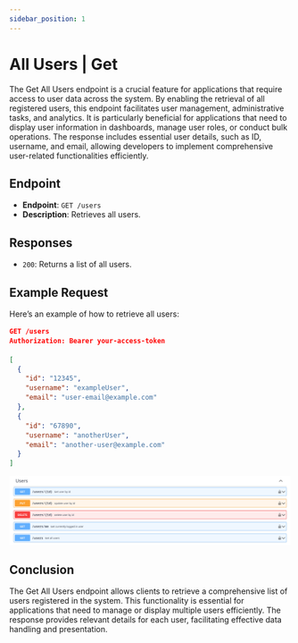 ```yaml
---
sidebar_position: 1
---
```


# All Users | Get

The Get All Users endpoint is a crucial feature for applications that require access to user data across the system. By enabling the retrieval of all registered users, this endpoint facilitates user management, administrative tasks, and analytics. It is particularly beneficial for applications that need to display user information in dashboards, manage user roles, or conduct bulk operations. The response includes essential user details, such as ID, username, and email, allowing developers to implement comprehensive user-related functionalities efficiently.

## Endpoint
- **Endpoint**: `GET /users`
- **Description**: Retrieves all users.

## Responses
- `200`: Returns a list of all users.

## Example Request
Here’s an example of how to retrieve all users:
```json
GET /users
Authorization: Bearer your-access-token

[
  {
    "id": "12345",
    "username": "exampleUser",
    "email": "user-email@example.com"
  },
  {
    "id": "67890",
    "username": "anotherUser",
    "email": "another-user@example.com"
  }
]
```

![Schema endpoint](/img/endpoint/users.png)

## Conclusion

The Get All Users endpoint allows clients to retrieve a comprehensive list of users registered in the system. This functionality is essential for applications that need to manage or display multiple users efficiently. The response provides relevant details for each user, facilitating effective data handling and presentation.
